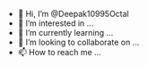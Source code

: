 - 👋 Hi, I’m @Deepak10995Octal
- 👀 I’m interested in ...
- 🌱 I’m currently learning ...
- 💞️ I’m looking to collaborate on ...
- 📫 How to reach me ...

<!---
Deepak10995Octal/Deepak10995Octal is a ✨ special ✨ repository because its `README.md` (this file) appears on your GitHub profile.
You can click the Preview link to take a look at your changes.
--->
